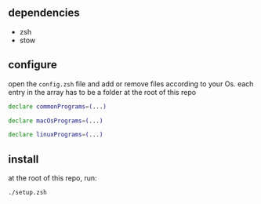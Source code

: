 ## dependencies

- zsh
- stow

## configure

open the `config.zsh` file and add or remove files according to your Os.
each entry in the array has to be a folder at the root of this repo

```bash
declare commonPrograms=(...)

declare macOsPrograms=(...)

declare linuxPrograms=(...)

```

## install

at the root of this repo, run:

```bash
./setup.zsh
```
